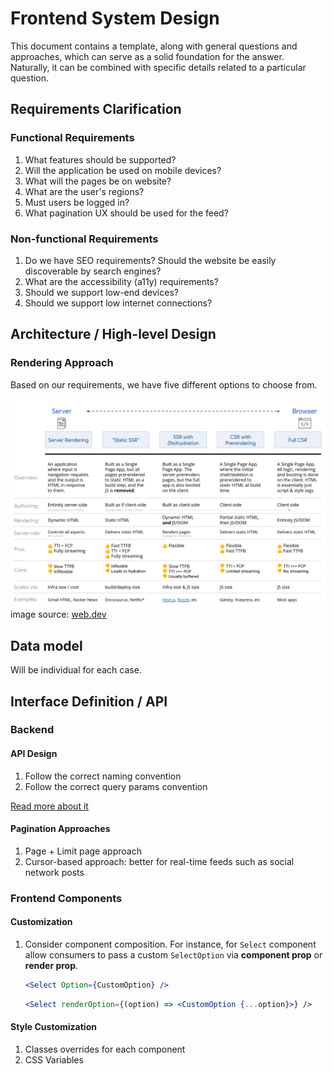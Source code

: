 # Frontend System Design

This document contains a template, along with general questions and approaches, which can serve as a solid foundation for the answer. Naturally, it can be combined with specific details related to a particular question.

## Requirements Clarification

### Functional Requirements

1. What features should be supported?
2. Will the application be used on mobile devices?
3. What will the pages be on website?
4. What are the user's regions?
5. Must users be logged in?
6. What pagination UX should be used for the feed?

### Non-functional Requirements

1. Do we have SEO requirements? Should the website be easily discoverable by search engines?
2. What are the accessibility (a11y) requirements?
3. Should we support low-end devices?
4. Should we support low internet connections?

## Architecture / High-level Design

### Rendering Approach

Based on our requirements, we have five different options to choose from.

![Rendering Approaches](.github/images/rendering-approaches.png)
image source: [web.dev](https://web.dev/articles/rendering-on-the-web)

## Data model

Will be individual for each case.

## Interface Definition / API

### Backend

#### API Design

1. Follow the correct naming convention
2. Follow the correct query params convention
   
[Read more about it](https://learn.microsoft.com/en-us/azure/architecture/best-practices/api-design)

#### Pagination Approaches

1. Page + Limit page approach
2. Cursor-based approach: better for real-time feeds such as social network posts

### Frontend Components

#### Customization

1. Consider component composition. For instance, for `Select` component allow consumers to pass a custom `SelectOption` via **component prop** or **render prop**.

    ```jsx
    <Select Option={CustomOption} />
    ```

    ```jsx
    <Select renderOption={(option) => <CustomOption {...option}>} />
    ```

#### Style Customization

1. Classes overrides for each component
2. CSS Variables